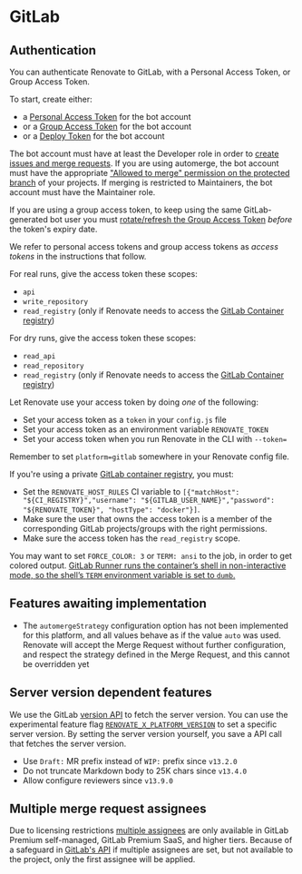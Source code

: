 # GitLab

## Authentication

You can authenticate Renovate to GitLab, with a Personal Access Token, or Group Access Token.

To start, create either:

-   a [Personal Access Token](https://docs.gitlab.com/ee/user/profile/personal_access_tokens.html) for the bot account
-   or a [Group Access Token](https://docs.gitlab.com/ee/user/group/settings/group_access_tokens.html#bot-users-for-groups) for the bot account
-   or a [Deploy Token](https://docs.gitlab.com/ee/user/project/deploy_tokens/index.html) for the bot account

The bot account must have at least the Developer role in order to [create issues and merge requests](https://docs.gitlab.com/ee/user/permissions.html#project-members-permissions).
If you are using automerge, the bot account must have the appropriate ["Allowed to merge" permission on the protected branch](https://docs.gitlab.com/ee/user/project/protected_branches.html#require-everyone-to-submit-merge-requests-for-a-protected-branch) of your projects.
If merging is restricted to Maintainers, the bot account must have the Maintainer role.

If you are using a group access token, to keep using the same GitLab-generated bot user you must [rotate/refresh the Group Access Token](https://docs.gitlab.com/ee/api/group_access_tokens.html#rotate-a-group-access-token) _before_ the token's expiry date.

We refer to personal access tokens and group access tokens as _access tokens_ in the instructions that follow.

For real runs, give the access token these scopes:

-   `api`
-   `write_repository`
-   `read_registry` (only if Renovate needs to access the [GitLab Container registry](https://docs.gitlab.com/ee/user/packages/container_registry/))

For dry runs, give the access token these scopes:

-   `read_api`
-   `read_repository`
-   `read_registry` (only if Renovate needs to access the [GitLab Container registry](https://docs.gitlab.com/ee/user/packages/container_registry/))

Let Renovate use your access token by doing _one_ of the following:

-   Set your access token as a `token` in your `config.js` file
-   Set your access token as an environment variable `RENOVATE_TOKEN`
-   Set your access token when you run Renovate in the CLI with `--token=`

Remember to set `platform=gitlab` somewhere in your Renovate config file.

If you're using a private [GitLab container registry](https://docs.gitlab.com/ee/user/packages/container_registry/), you must:

-   Set the `RENOVATE_HOST_RULES` CI variable to `[{"matchHost": "${CI_REGISTRY}","username": "${GITLAB_USER_NAME}","password": "${RENOVATE_TOKEN}", "hostType": "docker"}]`.
-   Make sure the user that owns the access token is a member of the corresponding GitLab projects/groups with the right permissions.
-   Make sure the access token has the `read_registry` scope.

You may want to set `FORCE_COLOR: 3` or `TERM: ansi` to the job, in order to get colored output.
[GitLab Runner runs the container’s shell in non-interactive mode, so the shell’s `TERM` environment variable is set to `dumb`.](https://docs.gitlab.com/ee/ci/yaml/script.html#job-log-output-is-not-formatted-as-expected-or-contains-unexpected-characters)

## Features awaiting implementation

-   The `automergeStrategy` configuration option has not been implemented for this platform, and all values behave as if the value `auto` was used. Renovate will accept the Merge Request without further configuration, and respect the strategy defined in the Merge Request, and this cannot be overridden yet

## Server version dependent features

We use the GitLab [version API](https://docs.gitlab.com/ee/api/version.html) to fetch the server version.
You can use the experimental feature flag [`RENOVATE_X_PLATFORM_VERSION`](../../../self-hosted-experimental.md#renovate_x_platform_version) to set a specific server version.
By setting the server version yourself, you save a API call that fetches the server version.

-   Use `Draft:` MR prefix instead of `WIP:` prefix since `v13.2.0`
-   Do not truncate Markdown body to 25K chars since `v13.4.0`
-   Allow configure reviewers since `v13.9.0`

## Multiple merge request assignees

Due to licensing restrictions [multiple assignees](https://docs.gitlab.com/ee/user/project/issues/multiple_assignees_for_issues.html) are only available in GitLab Premium self-managed, GitLab Premium SaaS, and higher tiers.
Because of a safeguard in [GitLab's API](https://github.com/renovatebot/renovate/pull/14212#issuecomment-1040189712) if multiple assignees are set, but not available to the project, only the first assignee will be applied.
